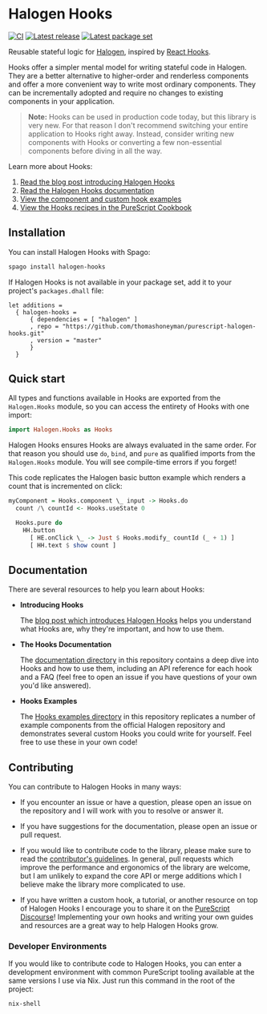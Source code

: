# Halogen Hooks

[![CI](https://github.com/thomashoneyman/purescript-halogen-hooks/workflows/CI/badge.svg?branch=master)](https://github.com/thomashoneyman/purescript-halogen-hooks/actions?query=workflow%3ACI+branch%3Amaster)
[![Latest release](http://img.shields.io/github/release/thomashoneyman/purescript-halogen-hooks.svg)](https://github.com/thomashoneyman/purescript-halogen-hooks/releases)
[![Latest package set](https://img.shields.io/endpoint.svg?url=https://package-sets-badge-0lf69kxs4fbd.runkit.sh/halogen-hooks)](https://github.com/purescript/package-sets)

Reusable stateful logic for [Halogen](https://github.com/purescript-halogen/purescript-halogen/), inspired by [React Hooks](https://reactjs.org/docs/hooks-intro.html).

Hooks offer a simpler mental model for writing stateful code in Halogen. They are a better alternative to higher-order and renderless components and offer a more convenient way to write most ordinary components. They can be incrementally adopted and require no changes to existing components in your application.

> **Note:** Hooks can be used in production code today, but this library is very new. For that reason I don't recommend switching your entire application to Hooks right away. Instead, consider writing new components with Hooks or converting a few non-essential components before diving in all the way.

Learn more about Hooks:

1. [Read the blog post introducing Halogen Hooks](https://thomashoneyman.com/articles/introducing-halogen-hooks)
2. [Read the Halogen Hooks documentation](./docs)
3. [View the component and custom hook examples](./examples)
4. [View the Hooks recipes in the PureScript Cookbook](https://github.com/JordanMartinez/purescript-cookbook)

## Installation

You can install Halogen Hooks with Spago:

```sh
spago install halogen-hooks
```

If Halogen Hooks is not available in your package set, add it to your project's `packages.dhall` file:

```dhall
let additions =
  { halogen-hooks =
      { dependencies = [ "halogen" ]
      , repo = "https://github.com/thomashoneyman/purescript-halogen-hooks.git"
      , version = "master"
      }
  }
```

## Quick start

All types and functions available in Hooks are exported from the `Halogen.Hooks` module, so you can access the entirety of Hooks with one import:

```purs
import Halogen.Hooks as Hooks
```

Halogen Hooks ensures Hooks are always evaluated in the same order. For that reason you should use `do`, `bind`, and `pure` as qualified imports from the `Halogen.Hooks` module. You will see compile-time errors if you forget!

This code replicates the Halogen basic button example which renders a count that is incremented on click:

```purs
myComponent = Hooks.component \_ input -> Hooks.do
  count /\ countId <- Hooks.useState 0

  Hooks.pure do
    HH.button
      [ HE.onClick \_ -> Just $ Hooks.modify_ countId (_ + 1) ]
      [ HH.text $ show count ]
```

## Documentation

There are several resources to help you learn about Hooks:

- **Introducing Hooks**

  The [blog post which introduces Halogen Hooks](https://thomashoneyman.com/articles/introducing-halogen-hooks) helps you understand what Hooks are, why they're important, and how to use them.

- **The Hooks Documentation**

  The [documentation directory](./docs) in this repository contains a deep dive into Hooks and how to use them, including an API reference for each hook and a FAQ (feel free to open an issue if you have questions of your own you'd like answered).

- **Hooks Examples**

  The [Hooks examples directory](./examples) in this repository replicates a number of example components from the official Halogen repository and demonstrates several custom Hooks you could write for yourself. Feel free to use these in your own code!

## Contributing

You can contribute to Halogen Hooks in many ways:

- If you encounter an issue or have a question, please open an issue on the repository and I will work with you to resolve or answer it.

- If you have suggestions for the documentation, please open an issue or pull request.

- If you would like to contribute code to the library, please make sure to read the [contributor's guidelines](./.github/CONTRIBUTING.md). In general, pull requests which improve the performance and ergonomics of the library are welcome, but I am unlikely to expand the core API or merge additions which I believe make the library more complicated to use.

- If you have written a custom hook, a tutorial, or another resource on top of Halogen Hooks I encourage you to share it on the [PureScript Discourse](https://discourse.purescript.org)! Implementing your own hooks and writing your own guides and resources are a great way to help Halogen Hooks grow.

### Developer Environments

If you would like to contribute code to Halogen Hooks, you can enter a development environment with common PureScript tooling available at the same versions I use via Nix. Just run this command in the root of the project:

```sh
nix-shell
```
